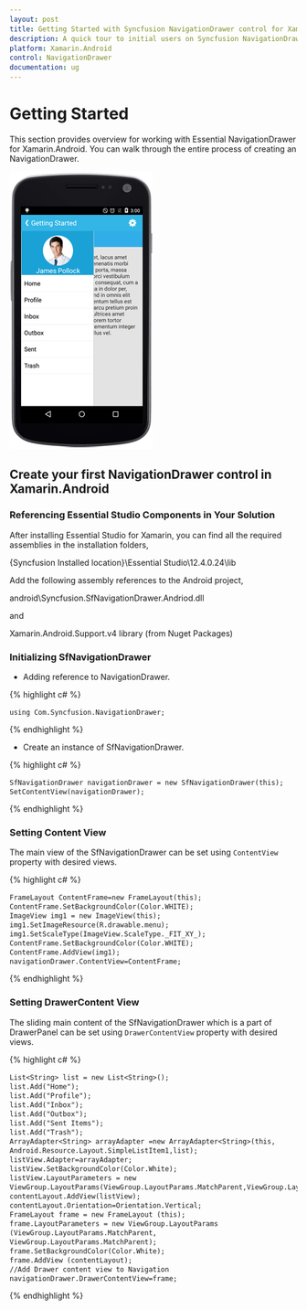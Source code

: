 ```yaml
---
layout: post
title: Getting Started with Syncfusion NavigationDrawer control for Xamarin.Android
description: A quick tour to initial users on Syncfusion NavigationDrawer control for Xamarin.Android platform
platform: Xamarin.Android
control: NavigationDrawer
documentation: ug
---
```


# Getting Started

This section provides overview for working with Essential NavigationDrawer for Xamarin.Android. You can walk through the entire process of creating an NavigationDrawer.

![](images/getting-started.png)

## Create your first NavigationDrawer control in Xamarin.Android

### Referencing Essential Studio Components in Your Solution

After installing Essential Studio for Xamarin, you can find all the required assemblies in the installation folders,

{Syncfusion Installed location}\Essential Studio\12.4.0.24\lib

Add the following assembly references to the Android project,

android\Syncfusion.SfNavigationDrawer.Andriod.dll

and 

Xamarin.Android.Support.v4 library (from Nuget Packages)

### Initializing SfNavigationDrawer

* Adding reference to NavigationDrawer.

{% highlight c# %}

	using Com.Syncfusion.NavigationDrawer; 

{% endhighlight %}

* Create an instance of SfNavigationDrawer.

{% highlight c# %}

	SfNavigationDrawer navigationDrawer = new SfNavigationDrawer(this);
	SetContentView(navigationDrawer);
	
{% endhighlight %}


### Setting Content View

The main view of the SfNavigationDrawer can be set using `ContentView` property with desired views.

{% highlight c# %}

	FrameLayout ContentFrame=new FrameLayout(this); 
	ContentFrame.SetBackgroundColor(Color.WHITE);
	ImageView img1 = new ImageView(this);
	img1.SetImageResource(R.drawable.menu);
	img1.SetScaleType(ImageView.ScaleType._FIT_XY_);
	ContentFrame.SetBackgroundColor(Color.WHITE);
	ContentFrame.AddView(img1);
	navigationDrawer.ContentView=ContentFrame;

{% endhighlight %}

### Setting DrawerContent View

The sliding main content of the SfNavigationDrawer which is a part of DrawerPanel can be set using `DrawerContentView` property with desired views.

{% highlight c# %}

	List<String> list = new List<String>();
	list.Add("Home");
	list.Add("Profile");
	list.Add("Inbox");
	list.Add("Outbox");
	list.Add("Sent Items");
	list.Add("Trash");
	ArrayAdapter<String> arrayAdapter =new ArrayAdapter<String>(this, Android.Resource.Layout.SimpleListItem1,list);
	listView.Adapter=arrayAdapter;
	listView.SetBackgroundColor(Color.White);
	listView.LayoutParameters = new ViewGroup.LayoutParams(ViewGroup.LayoutParams.MatchParent,ViewGroup.LayoutParams.MatchParent);
	contentLayout.AddView(listView);
	contentLayout.Orientation=Orientation.Vertical;
	FrameLayout frame = new FrameLayout (this);
	frame.LayoutParameters = new ViewGroup.LayoutParams (ViewGroup.LayoutParams.MatchParent, ViewGroup.LayoutParams.MatchParent);
	frame.SetBackgroundColor(Color.White);
	frame.AddView (contentLayout);
	//Add Drawer content view to Navigation
	navigationDrawer.DrawerContentView=frame;	

{% endhighlight %}
